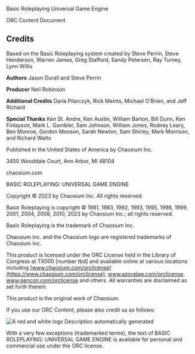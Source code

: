 Basic Roleplaying Universal Game Engine

ORC Content Document

## Credits

Based on the Basic Roleplaying system created by Steve Perrin, Steve Henderson, Warren James, Greg Stafford, Sandy Petersen, Ray Turney, Lynn Willis

**Authors** Jason Durall and Steve Perrin

**Producer** Neil Robinson

**Additional Credits** Daria Pilarczyk, Rick Meints, Michael O’Brien, and Jeff Richard

**Special Thanks** Ken St. Andre, Ken Austin, William Barton, Bill Dunn, Ken Finlayson, Mark L. Gambler, Sam Johnson, William Jones, Rodney Leary, Ben Monroe, Gordon Monson, Sarah Newton, Sam Shirley, Mark Morrison, and Richard Watts

Published in the United States of America by Chaosium Inc.

3450 Wooddale Court, Ann Arbor, MI 48104

chaosium.com

BASIC ROLEPLAYING: UNIVERSAL GAME ENGINE

Copyright © 2023 by Chaosium Inc. All rights reserved.

Basic Roleplaying is copyright © 1981, 1983, 1992, 1993, 1995, 1998, 1999, 2001, 2004, 2008, 2010, 2023 by Chaosium Inc.; all rights reserved.

Basic Roleplaying is the trademark of Chaosium Inc.

Chaosium Inc. and the Chaosium logo are registered trademarks of Chaosium Inc.

This product is licensed under the ORC License held in the Library of Congress at TX000 [number tbd] and available online at various locations including [www.chaosium.com/orclicense](https://www.chaosium.com/orclicense), www.azoralaw.com/orclicense, www.gencon.com/orclicense and others. All warranties are disclaimed as set forth therein.

This product is the original work of Chaosium.

If you use our ORC Content, please also credit us as follows:

![A red and white logo Description automatically generated](https://raw.githubusercontent.com/raleel/basic-roleplaying-UGE/main/BRP-UGE-Logo.png)

With a very few exceptions (trademarked terms), the text of BASIC ROLEPLAYING: UNIVERSAL GAME ENGINE is available for personal and commercial use under the ORC license.

